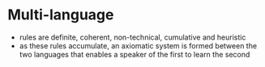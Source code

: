 # Multi-language

- rules are definite, coherent, non-technical, cumulative and heuristic
- as these rules accumulate, an axiomatic system is formed between the two languages that enables a speaker of the first to learn the second